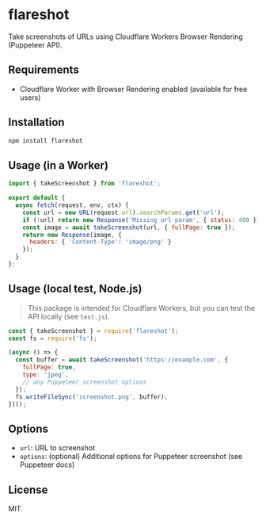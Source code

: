 # flareshot

Take screenshots of URLs using Cloudflare Workers Browser Rendering (Puppeteer API).

## Requirements
- Cloudflare Worker with Browser Rendering enabled (available for free users)

## Installation

```sh
npm install flareshot
```

## Usage (in a Worker)

```js
import { takeScreenshot } from 'flareshot';

export default {
  async fetch(request, env, ctx) {
    const url = new URL(request.url).searchParams.get('url');
    if (!url) return new Response('Missing url param', { status: 400 });
    const image = await takeScreenshot(url, { fullPage: true });
    return new Response(image, {
      headers: { 'Content-Type': 'image/png' }
    });
  }
};
```

## Usage (local test, Node.js)

> This package is intended for Cloudflare Workers, but you can test the API locally (see `test.js`).

```js
const { takeScreenshot } = require('flareshot');
const fs = require('fs');

(async () => {
  const buffer = await takeScreenshot('https://example.com', {
    fullPage: true,
    type: 'jpeg',
    // any Puppeteer screenshot options
  });
  fs.writeFileSync('screenshot.png', buffer);
})();
```

## Options
- `url`: URL to screenshot
- `options`: (optional) Additional options for Puppeteer screenshot (see Puppeteer docs)

## License
MIT
